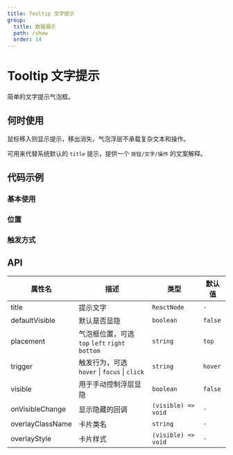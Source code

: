 ```yaml
---
title: Tooltip 文字提示
group:
  title: 数据展示
  path: /show
  order: 14
---
```


# Tooltip 文字提示

简单的文字提示气泡框。

## 何时使用

鼠标移入则显示提示，移出消失，气泡浮层不承载复杂文本和操作。

可用来代替系统默认的 `title` 提示，提供一个 `按钮/文字/操作` 的文案解释。

## 代码示例

### 基本使用

<code src="./demo/base"></code>

### 位置

<code src="./demo/placement"></code>

### 触发方式

<code src="./demo/trigger"></code>

## API

| 属性名           | 描述                                           | 类型                | 默认值  |
| ---------------- | ---------------------------------------------- | ------------------- | ------- |
| title            | 提示文字                                       | `ReactNode`         | `-`     |
| defaultVisible   | 默认是否显隐                                   | `boolean`           | `false` |
| placement        | 气泡框位置，可选 `top` `left` `right` `bottom` | `string`            | `top`   |
| trigger          | 触发行为，可选 `hover` \| `focus` \| `click`   | `string`            | `hover` |
| visible          | 用于手动控制浮层显隐                           | `boolean`           | `false` |
| onVisibleChange  | 显示隐藏的回调                                 | `(visible) => void` | `-`     |
| overlayClassName | 卡片类名                                       | `string`            | `-`     |
| overlayStyle     | 卡片样式                                       | `(visible) => void` | `-`     |
